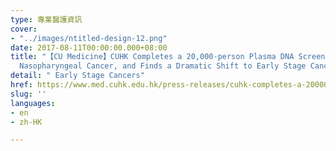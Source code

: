 ```yaml
---
type: 專業醫護資訊
cover:
- "../images/ntitled-design-12.png"
date: 2017-08-11T00:00:00.000+08:00
title: "【CU Medicine】CUHK Completes a 20,000-person Plasma DNA Screening Study of
  Nasopharyngeal Cancer, and Finds a Dramatic Shift to Early Stage Cancers"
detail: " Early Stage Cancers"
href: https://www.med.cuhk.edu.hk/press-releases/cuhk-completes-a-20000-person-plasma-dna-screening-study-of-nasopharyngeal-cancer-and-finds-a-dramatic-shift-to-early-stage-cancers
slug: ''
languages:
- en
- zh-HK

---
```

